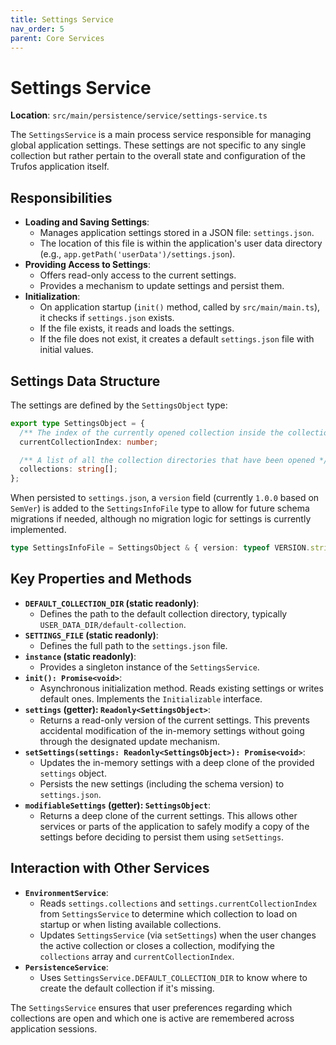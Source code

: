 ```yaml
---
title: Settings Service
nav_order: 5
parent: Core Services
---
```


# Settings Service

**Location**: `src/main/persistence/service/settings-service.ts`

The `SettingsService` is a main process service responsible for managing global application settings. These settings are not specific to any single collection but rather pertain to the overall state and configuration of the Trufos application itself.

## Responsibilities

*   **Loading and Saving Settings**:
    *   Manages application settings stored in a JSON file: `settings.json`.
    *   The location of this file is within the application's user data directory (e.g., `app.getPath('userData')/settings.json`).
*   **Providing Access to Settings**:
    *   Offers read-only access to the current settings.
    *   Provides a mechanism to update settings and persist them.
*   **Initialization**:
    *   On application startup (`init()` method, called by `src/main/main.ts`), it checks if `settings.json` exists.
    *   If the file exists, it reads and loads the settings.
    *   If the file does not exist, it creates a default `settings.json` file with initial values.

## Settings Data Structure

The settings are defined by the `SettingsObject` type:

```typescript
export type SettingsObject = {
  /** The index of the currently opened collection inside the collections array */
  currentCollectionIndex: number;

  /** A list of all the collection directories that have been opened */
  collections: string[];
};
```

When persisted to `settings.json`, a `version` field (currently `1.0.0` based on `SemVer`) is added to the `SettingsInfoFile` type to allow for future schema migrations if needed, although no migration logic for settings is currently implemented.

```typescript
type SettingsInfoFile = SettingsObject & { version: typeof VERSION.string };
```

## Key Properties and Methods

*   **`DEFAULT_COLLECTION_DIR` (static readonly)**:
    *   Defines the path to the default collection directory, typically `USER_DATA_DIR/default-collection`.
*   **`SETTINGS_FILE` (static readonly)**:
    *   Defines the full path to the `settings.json` file.
*   **`instance` (static readonly)**:
    *   Provides a singleton instance of the `SettingsService`.
*   **`init(): Promise<void>`**:
    *   Asynchronous initialization method. Reads existing settings or writes default ones. Implements the `Initializable` interface.
*   **`settings` (getter): `Readonly<SettingsObject>`**:
    *   Returns a read-only version of the current settings. This prevents accidental modification of the in-memory settings without going through the designated update mechanism.
*   **`setSettings(settings: Readonly<SettingsObject>): Promise<void>`**:
    *   Updates the in-memory settings with a deep clone of the provided `settings` object.
    *   Persists the new settings (including the schema version) to `settings.json`.
*   **`modifiableSettings` (getter): `SettingsObject`**:
    *   Returns a deep clone of the current settings. This allows other services or parts of the application to safely modify a copy of the settings before deciding to persist them using `setSettings`.

## Interaction with Other Services

*   **`EnvironmentService`**:
    *   Reads `settings.collections` and `settings.currentCollectionIndex` from `SettingsService` to determine which collection to load on startup or when listing available collections.
    *   Updates `SettingsService` (via `setSettings`) when the user changes the active collection or closes a collection, modifying the `collections` array and `currentCollectionIndex`.
*   **`PersistenceService`**:
    *   Uses `SettingsService.DEFAULT_COLLECTION_DIR` to know where to create the default collection if it's missing.

The `SettingsService` ensures that user preferences regarding which collections are open and which one is active are remembered across application sessions. 